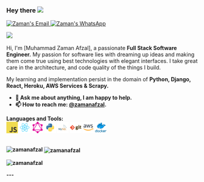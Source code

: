 ### Hey there <img src="https://media.giphy.com/media/hvRJCLFzcasrR4ia7z/giphy.gif" width="25px">

<p align="left">
  <a href="mailto:zamanafzal@gmail.com">
    <img alt="Zaman's Email" src="https://img.shields.io/badge/Gmail-EA4335?style=for-the-badge&logo=Gmail&logoColor=white" height="50px"/>
  </a>
  <a href="https://wa.me/+923146114223" target="_blank">
    <img alt="Zaman's WhatsApp" src="https://img.shields.io/badge/WhatsApp-25D366?style=for-the-badge&logo=whatsapp&logoColor=white" height="50px"/>
  </a>
</p>

![](https://visitor-badge.glitch.me/badge?page_id=zamanafzal)


<!-- ![](https://github.com/AliHaidry/AliHaidry/blob/master/header.png) -->

Hi, I'm [Muhammad Zaman Afzal], a passionate <b>Full Stack Software Engineer.</b> My passion for software lies with dreaming up ideas and making them come true using best technologies with elegant interfaces. I take great care in the architecture, and code quality of the things I build.

My learning and implementation persist in the domain of <strong>Python<strong>, <strong>Django<strong>, <strong>React<strong>, <strong>Heroku, AWS Services<strong> & <strong>Scrapy<strong>.

<!-- <img align="right" alt="GIF" src="https://github.com/AliHaidry/AliHaidry/blob/master/code.gif?raw=true" width="500" height="300" /> -->

- 💬 Ask me about anything, I am happy to help.
- 📫 How to reach me: [@zamanafzal](https://www.linkedin.com/in/zaman-afzal/).

**Languages and Tools:**  
<code><img height="30" src="https://raw.githubusercontent.com/github/explore/80688e429a7d4ef2fca1e82350fe8e3517d3494d/topics/javascript/javascript.png"></code>
<code><img height="30" src="https://raw.githubusercontent.com/github/explore/80688e429a7d4ef2fca1e82350fe8e3517d3494d/topics/react/react.png"></code>
<code><img height="30" src="https://raw.githubusercontent.com/github/explore/5c058a388828bb5fde0bcafd4bc867b5bb3f26f3/topics/graphql/graphql.png"></code>
<code><img height="30" src="https://raw.githubusercontent.com/github/explore/80688e429a7d4ef2fca1e82350fe8e3517d3494d/topics/python/python.png"></code>
<code><img height="30" src="https://raw.githubusercontent.com/github/explore/80688e429a7d4ef2fca1e82350fe8e3517d3494d/topics/mysql/mysql.png"></code>
<code><img height="30" src="https://raw.githubusercontent.com/github/explore/80688e429a7d4ef2fca1e82350fe8e3517d3494d/topics/git/git.png"></code>
<code><img height="30" src="https://raw.githubusercontent.com/github/explore/80688e429a7d4ef2fca1e82350fe8e3517d3494d/topics/aws/aws.png"></code>
<code><img height="30" src="https://raw.githubusercontent.com/github/explore/80688e429a7d4ef2fca1e82350fe8e3517d3494d/topics/docker/docker.png"></code>
<br/>
<br>
<p><img align="left" src="https://github-readme-stats.vercel.app/api/top-langs?username=zamanafzal&show_icons=true&locale=en&layout=compact" alt="zamanafzal" /></p>
<p>&nbsp;<img align="center" src="https://github-readme-stats.vercel.app/api?username=zamanafzal&show_icons=true&locale=en" alt="zamanafzal" /></p>
<p><img align="center" src="https://github-readme-streak-stats.herokuapp.com/?user=zamanafzal&" alt="zamanafzal" /></p>
---
